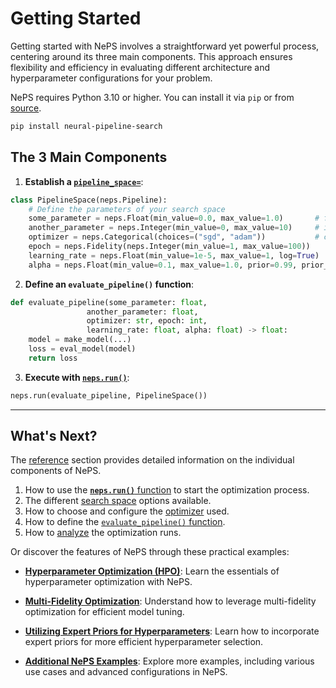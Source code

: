 # Getting Started

Getting started with NePS involves a straightforward yet powerful process, centering around its three main components.
This approach ensures flexibility and efficiency in evaluating different architecture and hyperparameter configurations
for your problem.

NePS requires Python 3.10 or higher.
You can install it via `pip` or from [source](https://github.com/automl/neps/).

```bash
pip install neural-pipeline-search
```

## The 3 Main Components

1. **Establish a [`pipeline_space=`](reference/neps_spaces.md)**:

```python
class PipelineSpace(neps.Pipeline):
    # Define the parameters of your search space
    some_parameter = neps.Float(min_value=0.0, max_value=1.0)       # float
    another_parameter = neps.Integer(min_value=0, max_value=10)     # integer
    optimizer = neps.Categorical(choices=("sgd", "adam"))           # categorical
    epoch = neps.Fidelity(neps.Integer(min_value=1, max_value=100))
    learning_rate = neps.Float(min_value=1e-5, max_value=1, log=True)
    alpha = neps.Float(min_value=0.1, max_value=1.0, prior=0.99, prior_confidence="high")
```

2. **Define an `evaluate_pipeline()` function**:

```python
def evaluate_pipeline(some_parameter: float,
                 another_parameter: float,
                 optimizer: str, epoch: int,
                 learning_rate: float, alpha: float) -> float:
    model = make_model(...)
    loss = eval_model(model)
    return loss
```

3. **Execute with [`neps.run()`](reference/neps_run.md)**:

```python
neps.run(evaluate_pipeline, PipelineSpace())
```

---

## What's Next?

The [reference](reference/neps_run.md) section provides detailed information on the individual components of NePS.

1. How to use the [**`neps.run()`** function](reference/neps_run.md) to start the optimization process.
2. The different [search space](reference/neps_spaces.md) options available.
3. How to choose and configure the [optimizer](reference/optimizers.md) used.
4. How to define the [`evaluate_pipeline()` function](reference/evaluate_pipeline.md).
5. How to [analyze](reference/analyse.md) the optimization runs.

Or discover the features of NePS through these practical examples:

* **[Hyperparameter Optimization (HPO)](examples/basic_usage/hyperparameters.md)**:
Learn the essentials of hyperparameter optimization with NePS.

* **[Multi-Fidelity Optimization](examples/efficiency/multi_fidelity.md)**:
Understand how to leverage multi-fidelity optimization for efficient model tuning.

* **[Utilizing Expert Priors for Hyperparameters](examples/efficiency/expert_priors_for_hyperparameters.md)**:
Learn how to incorporate expert priors for more efficient hyperparameter selection.

* **[Additional NePS Examples](examples/index.md)**:
Explore more examples, including various use cases and advanced configurations in NePS.
